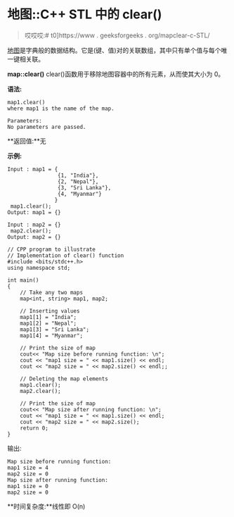 # 地图::C++ STL 中的 clear()

> 哎哎哎:# t0]https://www . geeksforgeeks . org/mapclear-c-STL/

[地图](https://www.geeksforgeeks.org/map-associative-containers-the-c-standard-template-library-stl/)是字典般的数据结构。它是(键、值)对的关联数组，其中只有单个值与每个唯一键相关联。

**map::clear()**
clear()函数用于移除地图容器中的所有元素，从而使其大小为 0。

**语法:**

```
map1.clear()
where map1 is the name of the map.

Parameters:
No parameters are passed.

```

**返回值:**无

**示例:**

```
Input : map1 = { 
                {1, "India"},
                {2, "Nepal"},
                {3, "Sri Lanka"},
                {4, "Myanmar"}
               }
 map1.clear();
Output: map1 = {}

Input : map2 = {}
 map2.clear();
Output: map2 = {}

```

```
// CPP program to illustrate
// Implementation of clear() function
#include <bits/stdc++.h>
using namespace std;

int main()
{
    // Take any two maps
    map<int, string> map1, map2;

    // Inserting values
    map1[1] = "India";
    map1[2] = "Nepal";
    map1[3] = "Sri Lanka";
    map1[4] = "Myanmar";

    // Print the size of map
    cout<< "Map size before running function: \n";
    cout << "map1 size = " << map1.size() << endl;
    cout << "map2 size = " << map2.size() << endl;;

    // Deleting the map elements
    map1.clear();
    map2.clear();

    // Print the size of map
    cout<< "Map size after running function: \n";
    cout << "map1 size = " << map1.size() << endl;
    cout << "map2 size = " << map2.size();
    return 0;
}
```

输出:

```
Map size before running function: 
map1 size = 4
map2 size = 0
Map size after running function: 
map1 size = 0
map2 size = 0

```

**时间复杂度:**线性即 O(n)